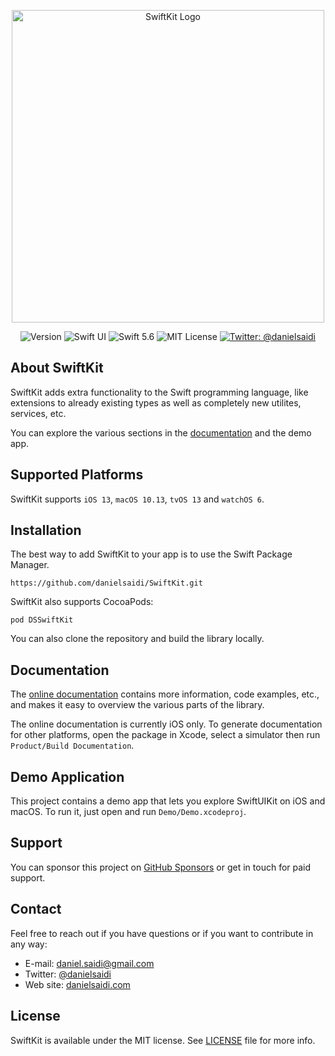 <p align="center">
    <img src ="Resources/Logo.png" width=500 alt="SwiftKit Logo" title="SwiftKit" />
</p>

<p align="center">
    <img src="https://img.shields.io/github/v/release/danielsaidi/SwiftKit?color=%2300550&sort=semver" alt="Version" />
    <img src="https://img.shields.io/badge/platform-SwiftUI-red.svg" alt="Swift UI" />
    <img src="https://img.shields.io/badge/Swift-5.6-orange.svg" alt="Swift 5.6" />
    <img src="https://img.shields.io/github/license/danielsaidi/SwiftKit" alt="MIT License" />
    <a href="https://twitter.com/danielsaidi">
        <img src="https://img.shields.io/badge/contact-@danielsaidi-blue.svg?style=flat" alt="Twitter: @danielsaidi" />
    </a>
</p>


## About SwiftKit

SwiftKit adds extra functionality to the Swift programming language, like extensions to already existing types as well as completely new utilites, services, etc. 

You can explore the various sections in the [documentation][Documentation] and the demo app.



## Supported Platforms

SwiftKit supports `iOS 13`, `macOS 10.13`, `tvOS 13` and `watchOS 6`.



## Installation

The best way to add SwiftKit to your app is to use the Swift Package Manager.

```
https://github.com/danielsaidi/SwiftKit.git
```

SwiftKit also supports CocoaPods:

```
pod DSSwiftKit
```

You can also clone the repository and build the library locally.



## Documentation

The [online documentation][Documentation] contains more information, code examples, etc., and makes it easy to overview the various parts of the library.

The online documentation is currently iOS only. To generate documentation for other platforms, open the package in Xcode, select a simulator then run `Product/Build Documentation`.



## Demo Application

This project contains a demo app that lets you explore SwiftUIKit on iOS and macOS. To run it, just open and run `Demo/Demo.xcodeproj`.



## Support

You can sponsor this project on [GitHub Sponsors][Sponsors] or get in touch for paid support.



## Contact

Feel free to reach out if you have questions or if you want to contribute in any way:

* E-mail: [daniel.saidi@gmail.com][Email]
* Twitter: [@danielsaidi][Twitter]
* Web site: [danielsaidi.com][Website]



## License

SwiftKit is available under the MIT license. See [LICENSE][License] file for more info.


[Email]: mailto:daniel.saidi@gmail.com
[Twitter]: http://www.twitter.com/danielsaidi
[Website]: http://www.danielsaidi.com
[Sponsors]: https://github.com/sponsors/danielsaidi

[Documentation]: https://danielsaidi.github.io/SwiftKit/documentation/swiftkit/
[License]: https://github.com/danielsaidi/SwiftKit/blob/master/LICENSE
